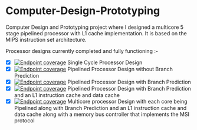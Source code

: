 # Computer-Design-Prototyping
Computer Design and Prototyping project where I designed a multicore 5 stage pipelined processor with L1 cache implementation. It is based on the MIPS instruction set architecture.


Processor designs currently completed and fully functioning :-

- [x] [![Endpoint coverage](http://progressed.io/bar/100?title=progress)](#progress)  Single Cycle Processor Design
- [x] [![Endpoint coverage](http://progressed.io/bar/100?title=progress)](#progress)  Pipelined Processor Design without Branch Prediction
- [x] [![Endpoint coverage](http://progressed.io/bar/100?title=progress)](#progress)  Pipelined Processor Design with Branch Prediction
- [x] [![Endpoint coverage](http://progressed.io/bar/100?title=progress)](#progress)  Pipelined Processor Design with Branch Prediction and an L1 instruction cache and data cache 
- [x] [![Endpoint coverage](http://progressed.io/bar/100?title=progress)](#progress)  Multicore processor Design with each core being Pipelined along with Branch Prediction and an L1 instruction cache and data cache along with a memory bus controller that implements the MSI protocol
